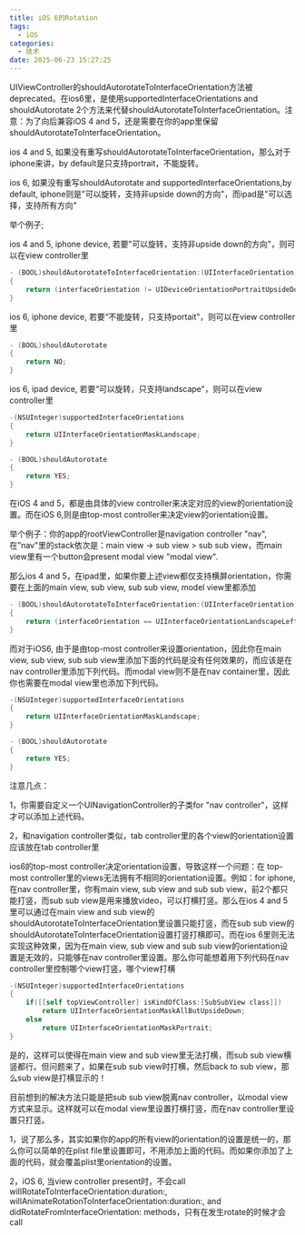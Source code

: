```yaml
---
title: iOS 6的Rotation
tags:
  - iOS
categories:
  - 技术
date: 2025-06-23 15:27:25
---
```


UIViewController的shouldAutorotateToInterfaceOrientation方法被deprecated。在ios6里，是使用supportedInterfaceOrientations and shouldAutorotate 2个方法来代替shouldAutorotateToInterfaceOrientation。注意：为了向后兼容iOS 4 and 5，还是需要在你的app里保留shouldAutorotateToInterfaceOrientation。

ios 4 and 5, 如果没有重写shouldAutorotateToInterfaceOrientation，那么对于iphone来讲，by default是只支持portrait，不能旋转。

 ios 6, 如果没有重写shouldAutorotate and supportedInterfaceOrientations,by default, iphone则是"可以旋转，支持非upside down的方向"，而ipad是"可以选择，支持所有方向"

举个例子;

ios 4 and 5, iphone device, 若要"可以旋转，支持非upside down的方向"，则可以在view controller里

```objectivec
- (BOOL)shouldAutorotateToInterfaceOrientation:(UIInterfaceOrientation)interfaceOrientation 
{
    return (interfaceOrientation != UIDeviceOrientationPortraitUpsideDown);
}
```

ios 6, iphone device, 若要“不能旋转，只支持portait"，则可以在view controller里

```objectivec
- (BOOL)shouldAutorotate
{
    return NO;
}
```

ios 6, ipad device, 若要“可以旋转，只支持landscape"，则可以在view controller里

```objectivec
-(NSUInteger)supportedInterfaceOrientations
{
    return UIInterfaceOrientationMaskLandscape;
}

- (BOOL)shouldAutorotate
{
    return YES;
}
```

在iOS 4 and 5，都是由具体的view controller来决定对应的view的orientation设置。而在iOS 6,则是由top-most  controller来决定view的orientation设置。

举个例子：你的app的rootViewController是navigation controller "nav", 在”nav"里的stack依次是：main view -> sub view > sub sub view，而main view里有一个button会present modal view "modal view".

那么ios 4 and 5，在ipad里，如果你要上述view都仅支持横屏orientation，你需要在上面的main view, sub view, sub sub view, model view里都添加

```objectivec
- (BOOL)shouldAutorotateToInterfaceOrientation:(UIInterfaceOrientation)interfaceOrientation 
{
    return (interfaceOrientation == UIInterfaceOrientationLandscapeLeft || interfaceOrientation==UIInterfaceOrientationLandscapeRight);
}
```

而对于iOS6, 由于是由top-most controller来设置orientation，因此你在main view, sub view, sub sub view里添加下面的代码是没有任何效果的，而应该是在nav controller里添加下列代码。而modal view则不是在nav container里，因此你也需要在modal view里也添加下列代码。

```objectivec
-(NSUInteger)supportedInterfaceOrientations
{
    return UIInterfaceOrientationMaskLandscape;
}

- (BOOL)shouldAutorotate
{
    return YES;
}
```

注意几点：

1，你需要自定义一个UINavigationController的子类for "nav controller"，这样才可以添加上述代码。

2，和navigation controller类似，tab controller里的各个view的orientation设置应该放在tab controller里

ios6的top-most controller决定orientation设置，导致这样一个问题：在 top-most controller里的views无法拥有不相同的orientation设置。例如：for iphone, 在nav controller里，你有main view, sub view and sub sub view，前2个都只能打竖，而sub sub view是用来播放video，可以打横打竖。那么在ios 4 and 5里可以通过在main view and sub view的shouldAutorotateToInterfaceOrientation里设置只能打竖，而在sub sub view的shouldAutorotateToInterfaceOrientation设置打竖打横即可。而在ios 6里则无法实现这种效果，因为在main view, sub view and sub sub view的orientation设置是无效的，只能够在nav controller里设置。那么你可能想着用下列代码在nav controller里控制哪个view打竖，哪个view打横

```objectivec
-(NSUInteger)supportedInterfaceOrientations
{
    if([[self topViewController] isKindOfClass:[SubSubView class]])
        return UIInterfaceOrientationMaskAllButUpsideDown;
    else
        return UIInterfaceOrientationMaskPortrait;
}
```

是的，这样可以使得在main view and sub view里无法打横，而sub sub view横竖都行。但问题来了，如果在sub sub view时打横，然后back to sub view，那么sub view是打横显示的！

目前想到的解决方法只能是把sub sub view脱离nav controller，以modal view方式来显示。这样就可以在modal view里设置打横打竖，而在nav controller里设置只打竖。

1，说了那么多，其实如果你的app的所有view的orientation的设置是统一的，那么你可以简单的在plist file里设置即可，不用添加上面的代码。而如果你添加了上面的代码，就会覆盖plist里orientation的设置。

2，iOS 6, 当view controller present时，不会call willRotateToInterfaceOrientation:duration:, willAnimateRotationToInterfaceOrientation:duration:, and didRotateFromInterfaceOrientation: methods，只有在发生rotate的时候才会call

